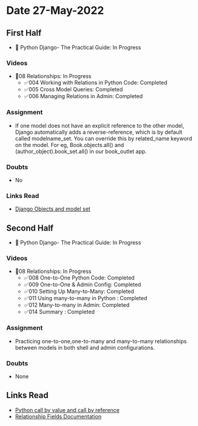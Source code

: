 # Date 27-May-2022

## First Half

- 🔄 Python Django- The Practical Guide: In Progress

### Videos

- 🔄08 Relationships: In Progress
  - ✅004 Working with Relations in Python Code: Completed
  - ✅005 Cross Model Queries: Completed
  - ✅006 Managing Relations in Admin: Completed

### Assignment

- If one model does not have an explicit reference to the other model, Django automatically adds a reverse-reference, which is by default called modelname_set. You can override this by related_name keyword on the model. For eg, Book.objects.all() and (author_object).book_set.all() in our book_outlet app.

### Doubts

- No

### Links Read

- [Django Objects and model set](https://stackoverflow.com/questions/41000308/django-objects-and-model-set)

## Second Half

- 🔄 Python Django- The Practical Guide: In Progress

### Videos

- 🔄08 Relationships: In Progress
  - ✅008 One-to-One Python Code: Completed
  - ✅009 One-to-One & Admin Config: Completed
  - ✅010 Setting Up Many-to-Many: Completed
  - ✅011 Using many-to-many in Python : Completed
  - ✅012 Many-to-many in Admin: Completed
  - ✅014 Summary : Completed

### Assignment

- Practicing one-to-one,one-to-many and many-to-many relationships between models in both shell and admin configurations.

### Doubts

- None

## Links Read

- [Python call by value and call by reference](https://www.geeksforgeeks.org/is-python-call-by-reference-or-call-by-value/?ref=lbp)
- [Relationship Fields Documentation](https://docs.djangoproject.com/en/3.2/ref/models/fields/#module-django.db.models.fields.related)
